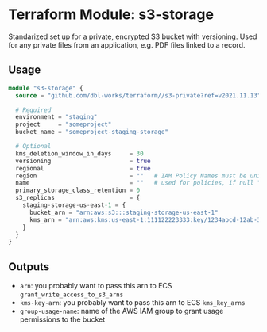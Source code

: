# Terraform Module: s3-storage

Standarized set up for a private, encrypted S3 bucket with versioning.
Used for any private files from an application, e.g. PDF files linked to a record.



## Usage

```terraform
module "s3-storage" {
  source = "github.com/dbl-works/terraform//s3-private?ref=v2021.11.13"

  # Required
  environment = "staging"
  project     = "someproject"
  bucket_name = "someproject-staging-storage"

  # Optional
  kms_deletion_window_in_days     = 30
  versioning                      = true
  regional                        = true
  region                          = ""   # IAM Policy Names must be unique across regions
  name                            = ""   # used for policies, if null "project-environment-region" is used
  primary_storage_class_retention = 0
  s3_replicas                     = {
    staging-storage-us-east-1 = {
      bucket_arn = "arn:aws:s3:::staging-storage-us-east-1"
      kms_arn = "arn:aws:kms:us-east-1:111122223333:key/1234abcd-12ab-34cd-56ef-1234567890ab"
    }
  }
}
```



## Outputs

- `arn`: you probably want to pass this arn to ECS `grant_write_access_to_s3_arns`
- `kms-key-arn`: you probably want to pass this arn to ECS `kms_key_arns`
- `group-usage-name`: name of the AWS IAM group to grant usage permissions to the bucket
